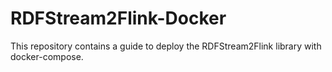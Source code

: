 # RDFStream2Flink-Docker
This repository contains a guide to deploy the RDFStream2Flink library with docker-compose.
